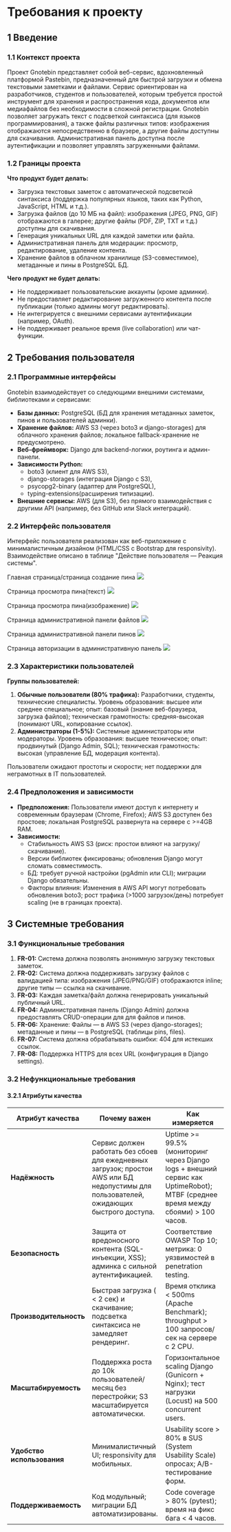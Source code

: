 # Требования к проекту

## 1 Введение

### 1.1 Контекст проекта
Проект Gnotebin представляет собой веб-сервис, вдохновленный платформой Pastebin, предназначенный для быстрой загрузки и обмена текстовыми заметками и файлами. Сервис ориентирован на разработчиков, студентов и пользователей, которым требуется простой инструмент для хранения и распространения кода, документов или медиафайлов без необходимости в сложной регистрации. Gnotebin позволяет загружать текст с подсветкой синтаксиса (для языков программирования), а также файлы различных типов: изображения отображаются непосредственно в браузере, а другие файлы доступны для скачивания. Административная панель доступна после аутентификации и позволяет управлять загруженными файлами.

### 1.2 Границы проекта
**Что продукт будет делать:**
- Загрузка текстовых заметок с автоматической подсветкой синтаксиса (поддержка популярных языков, таких как Python, JavaScript, HTML и т.д.).
- Загрузка файлов (до 10 МБ на файл): изображения (JPEG, PNG, GIF) отображаются в галерее; другие файлы (PDF, ZIP, TXT и т.д.) доступны для скачивания.
- Генерация уникальных URL для каждой заметки или файла.
- Административная панель для модерации: просмотр, редактирование, удаление контента.
- Хранение файлов в облачном хранилище (S3-совместимое), метаданные и пины в PostgreSQL БД.

**Чего продукт не будет делать:**
- Не поддерживает пользовательские аккаунты (кроме админки).
- Не предоставляет редактирование загруженного контента после публикации (только админы могут редактировать).
- Не интегрируется с внешними сервисами аутентификации (например, OAuth).
- Не поддерживает реальное время (live collaboration) или чат-функции.

## 2 Требования пользователя

### 2.1 Программные интерфейсы
Gnotebin взаимодействует со следующими внешними системами, библиотеками и сервисами:

- **Базы данных:** PostgreSQL (БД для хранения метаданных заметок, пинов и пользователей админки).
- **Хранение файлов:** AWS S3 (через boto3 и django-storages) для облачного хранения файлов; локальное fallback-хранение не предусмотрено.
- **Веб-фреймворк:** Django для backend-логики, роутинга и админ-панели.
- **Зависимости Python:** 
  - boto3 (клиент для AWS S3),
  - django-storages (интеграция Django с S3),
  - psycopg2-binary (адаптер для PostgreSQL),
  - typing-extensions(расширения типизации).
- **Внешние сервисы:** AWS (для S3), без прямого взаимодействия с другими API (например, без GitHub или Slack интеграций).

### 2.2 Интерфейс пользователя
Интерфейс пользователя реализован как веб-приложение с минималистичным дизайном (HTML/CSS с Bootstrap для responsivity). Взаимодействие описано в таблице "Действие пользователя — Реакция системы".

Главная страница/страница создание пина
![](https://github.com/Anton-Euro/gnotebin-lab/blob/main/Mockups/pin_create.jpg?raw=true)

Страница просмотра пина(текст)
![](https://github.com/Anton-Euro/gnotebin-lab/blob/main/Mockups/pin_text.jpg?raw=true)

Страница просмотра пина(изображение)
![](https://github.com/Anton-Euro/gnotebin-lab/blob/main/Mockups/pin_image.jpg?raw=true)

Страница административной панели файлов
![](https://github.com/Anton-Euro/gnotebin-lab/blob/main/Mockups/admin_drive.jpg?raw=true)

Страница административной панели пинов
![](https://github.com/Anton-Euro/gnotebin-lab/blob/main/Mockups/admin_pins.jpg?raw=true)

Страница авторизации в административную панель
![](https://github.com/Anton-Euro/gnotebin-lab/blob/main/Mockups/login.jpg?raw=true)

### 2.3 Характеристики пользователей
**Группы пользователей:**
1. **Обычные пользователи (80% трафика):** Разработчики, студенты, технические специалисты. Уровень образования: высшее или среднее специальное; опыт: базовый (знание веб-браузера, загрузка файлов); техническая грамотность: средняя-высокая (понимают URL, копирование ссылок).
2. **Администраторы (1-5%):** Системные администраторы или модераторы. Уровень образования: высшее техническое; опыт: продвинутый (Django Admin, SQL); техническая грамотность: высокая (управление БД, модерация контента).

Пользователи ожидают простоты и скорости; нет поддержки для неграмотных в IT пользователей.

### 2.4 Предположения и зависимости
- **Предположения:** Пользователи имеют доступ к интернету и современным браузерам (Chrome, Firefox); AWS S3 доступен без простоев; локальная PostgreSQL развернута на сервере с >=4GB RAM.
- **Зависимости:** 
  - Стабильность AWS S3 (риск: простои влияют на загрузку/скачивание).
  - Версии библиотек фиксированы; обновления Django могут сломать совместимость.
  - БД: требует ручной настройки (pgAdmin или CLI); миграции Django обязательны.
  - Факторы влияния: Изменения в AWS API могут потребовать обновления boto3; рост трафика (>1000 загрузок/день) потребует scaling (не в границах проекта).

## 3 Системные требования

### 3.1 Функциональные требования
1. **FR-01:** Система должна позволять анонимную загрузку текстовых заметок.
2. **FR-02:** Система должна поддерживать загрузку файлов  с валидацией типа: изображения (JPEG/PNG/GIF) отображаются inline; другие типы — ссылка на скачивание.
3. **FR-03:** Каждая заметка/файл должна генерировать уникальный публичный URL.
4. **FR-04:** Административная панель (Django Admin) должна предоставлять CRUD-операции для для файлов и пинов.
5. **FR-06:** Хранение: Файлы — в AWS S3 (через django-storages); метаданные и пины — в PostgreSQL (таблицы pins, files).
6. **FR-07:** Система должна обрабатывать ошибки: 404 для истекших ссылок.
7. **FR-08:** Поддержка HTTPS для всех URL (конфигурация в Django settings).

### 3.2 Нефункциональные требования

#### 3.2.1 Атрибуты качества
| Атрибут качества | Почему важен | Как измеряется |
|-------------------|--------------|---------------|
| **Надёжность** | Сервис должен работать без сбоев для ежедневных загрузок; простои AWS или БД недопустимы для пользователей, ожидающих быстрого доступа. | Uptime >= 99.5% (мониторинг через Django logs + внешний сервис как UptimeRobot); MTBF (среднее время между сбоями) > 100 часов. |
| **Безопасность** | Защита от вредоносного контента (SQL-инъекции, XSS); админка с сильной аутентификацией. | Соответствие OWASP Top 10; метрика: 0 уязвимостей в penetration testing. |
| **Производительность** | Быстрая загрузка ( < 2 сек) и скачивание; подсветка синтаксиса не замедляет рендеринг. | Время отклика < 500ms (Apache Benchmark); throughput > 100 запросов/сек на сервере с 2 CPU. |
| **Масштабируемость** | Поддержка роста до 10k пользователей/месяц без перестройки; S3 масштабируется автоматически. | Горизонтальное scaling Django (Gunicorn + Nginx); тест нагрузки (Locust) на 500 concurrent users. |
| **Удобство использования** | Минималистичный UI; responsivity для мобильных. | Usability score > 80% в SUS (System Usability Scale) опросах; A/B-тестирование форм. |
| **Поддерживаемость** | Код модульный; миграции БД автоматизированы. | Code coverage > 80% (pytest); время на фикс бага < 4 часов.
